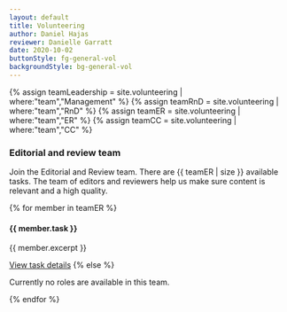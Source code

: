 ```yaml
---
layout: default
title: Volunteering
author: Daniel Hajas
reviewer: Danielle Garratt
date: 2020-10-02
buttonStyle: fg-general-vol
backgroundStyle: bg-general-vol
---
```


{% assign teamLeadership = site.volunteering | where:"team","Management" %}
{% assign teamRnD = site.volunteering | where:"team","RnD" %}
{% assign teamER = site.volunteering | where:"team","ER" %}
{% assign teamCC = site.volunteering | where:"team","CC" %}

### Editorial and review team

Join the Editorial and Review team.
There are {{ teamER | size }} available tasks.
The team of editors and reviewers help us make sure content is relevant and a high quality.

{% for member in teamER %}
<h4>{{ member.task }}</h4>

<p>{{ member.excerpt }}</p>

<a href="{{ member.url | prepend: site.baseurl }}" class="{{ page.buttonStyle }}">View task details</a>
{% else %}
<p>Currently no roles are available in this team.</p>
{% endfor %}
